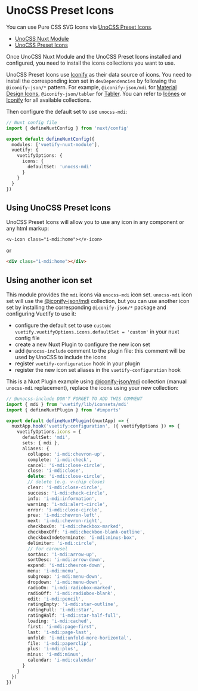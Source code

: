 # UnoCSS Preset Icons

You can use Pure CSS SVG Icons via [UnoCSS Preset Icons](https://unocss.dev/presets/icons).
- [UnoCSS Nuxt Module](https://unocss.dev/integrations/nuxt)
- [UnoCSS Preset Icons](https://unocss.dev/presets/icons)

Once UnoCSS Nuxt Module and the UnoCSS Preset Icons installed and configured, you need to install the icons collections you want to use.

UnoCSS Preset Icons use [Iconify](https://iconify.design/) as their data source of icons. You need to install the corresponding icon set in `devDependencies` by following the `@iconify-json/*` pattern. For example, `@iconify-json/mdi` for [Material Design Icons](https://materialdesignicons.com/), `@iconify-json/tabler` for [Tabler](https://tabler-icons.io/). You can refer to [Icônes](https://icones.js.org/) or [Iconify](https://icon-sets.iconify.design/) for all available collections.

Then configure the default set to use `unocss-mdi`:
```ts
// Nuxt config file
import { defineNuxtConfig } from 'nuxt/config'

export default defineNuxtConfig({
  modules: ['vuetify-nuxt-module'],
  vuetify: {
    vuetifyOptions: {
      icons: {
        defaultSet: 'unocss-mdi'
      }
    }
  }
})
```

## Using UnoCSS Preset Icons

UnoCSS Preset Icons will allow you to use any icon in any component or any html markup:
```vue
<v-icon class="i-mdi:home"></v-icon>
```

or

```html
<div class="i-mdi:home"></div>
```

## Using another icon set

This module provides the `mdi` icons via `unocss-mdi` icon set. `unocss-mdi` icon set will use the [@iconify-json/mdi](https://icon-sets.iconify.design/mdi/) collection, but you can use another icon set by installing the corresponding `@iconify-json/*` package and configuring Vuetify to use it:
- configure the default set to use `custom`: `vuetify.vuetifyOptions.icons.defaultSet = 'custom'` in your nuxt config file
- create a new Nuxt Plugin to configure the new icon set
- add `@unocss-include` comment to the plugin file: this comment will be used by UnoCSS to include the icons
- register `vuetify-configuration` hook in your plugin
- register the new icon set aliases in the `vuetify-configuration` hook

This is a Nuxt Plugin example using [@iconify-json/mdi](https://icon-sets.iconify.design/mdi/) collection (manual `unocss-mdi` replacement), replace the icons using your new collection:
```ts
// @unocss-include DON'T FORGET TO ADD THIS COMMENT
import { mdi } from 'vuetify/lib/iconsets/mdi'
import { defineNuxtPlugin } from '#imports'

export default defineNuxtPlugin((nuxtApp) => {
  nuxtApp.hook('vuetify:configuration', ({ vuetifyOptions }) => {
    vuetifyOptions.icons = {
      defaultSet: 'mdi',
      sets: { mdi },
      aliases: {
        collapse: 'i-mdi:chevron-up',
        complete: 'i-mdi:check',
        cancel: 'i-mdi:close-circle',
        close: 'i-mdi:close',
        delete: 'i-mdi:close-circle',
        // delete (e.g. v-chip close)
        clear: 'i-mdi:close-circle',
        success: 'i-mdi:check-circle',
        info: 'i-mdi:information',
        warning: 'i-mdi:alert-circle',
        error: 'i-mdi:close-circle',
        prev: 'i-mdi:chevron-left',
        next: 'i-mdi:chevron-right',
        checkboxOn: 'i-mdi:checkbox-marked',
        checkboxOff: 'i-mdi:checkbox-blank-outline',
        checkboxIndeterminate: 'i-mdi:minus-box',
        delimiter: 'i-mdi:circle',
        // for carousel
        sortAsc: 'i-mdi:arrow-up',
        sortDesc: 'i-mdi:arrow-down',
        expand: 'i-mdi:chevron-down',
        menu: 'i-mdi:menu',
        subgroup: 'i-mdi:menu-down',
        dropdown: 'i-mdi:menu-down',
        radioOn: 'i-mdi:radiobox-marked',
        radioOff: 'i-mdi:radiobox-blank',
        edit: 'i-mdi:pencil',
        ratingEmpty: 'i-mdi:star-outline',
        ratingFull: 'i-mdi:star',
        ratingHalf: 'i-mdi:star-half-full',
        loading: 'i-mdi:cached',
        first: 'i-mdi:page-first',
        last: 'i-mdi:page-last',
        unfold: 'i-mdi:unfold-more-horizontal',
        file: 'i-mdi:paperclip',
        plus: 'i-mdi:plus',
        minus: 'i-mdi:minus',
        calendar: 'i-mdi:calendar'
      }
    }
  })
})
```
